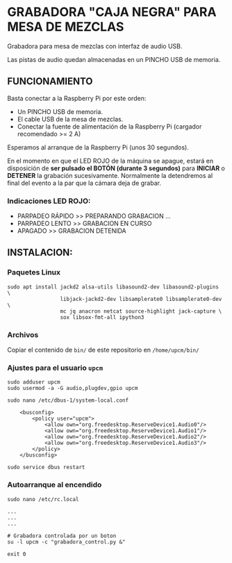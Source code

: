 # GRABADORA "CAJA NEGRA" PARA MESA DE MEZCLAS

Grabadora para mesa de mezclas con interfaz de audio USB.

Las pistas de audio quedan almacenadas en un PINCHO USB de memoria.

## FUNCIONAMIENTO

Basta conectar a la Raspberry Pi por este orden:

- Un PINCHO USB de memoria.
- El cable USB de la mesa de mezclas.
- Conectar la fuente de alimentación de la Raspberry Pi (cargador recomendado >= 2 A)

Esperamos al arranque de la Raspberry Pi (unos 30 segundos).

En el momento en que el LED ROJO de la máquina se apague, estará en disposición de **ser pulsado el BOTÓN (durante 3 segundos)** para **INICIAR** o **DETENER** la grabación sucesivamente. Normalmente la detendremos al final del evento a la par que la cámara deja de grabar.

### Indicaciones LED ROJO:

- PARPADEO RÁPIDO >> PREPARANDO GRABACION ...
- PARPADEO LENTO >> GRABACION EN CURSO
- APAGADO >> GRABACION DETENIDA


## INSTALACION:

### Paquetes Linux

```
sudo apt install jackd2 alsa-utils libasound2-dev libasound2-plugins  \
                 libjack-jackd2-dev libsamplerate0 libsamplerate0-dev  \
                 mc jq anacron netcat source-highlight jack-capture \
                 sox libsox-fmt-all ipython3

```

### Archivos

Copiar el contenido de `bin/` de este repositorio en `/home/upcm/bin/`


### Ajustes para el usuario `upcm`

```
sudo adduser upcm
sudo usermod -a -G audio,plugdev,gpio upcm
```

```
sudo nano /etc/dbus-1/system-local.conf
```

```
    <busconfig>
        <policy user="upcm">
            <allow own="org.freedesktop.ReserveDevice1.Audio0"/>
            <allow own="org.freedesktop.ReserveDevice1.Audio1"/>
            <allow own="org.freedesktop.ReserveDevice1.Audio2"/>
            <allow own="org.freedesktop.ReserveDevice1.Audio3"/>
        </policy>
    </busconfig>
```
    
```
sudo service dbus restart
```

### Autoarranque al encendido

```
sudo nano /etc/rc.local
```
```
...
...
...

# Grabadora controlada por un boton
su -l upcm -c "grabadora_control.py &"

exit 0
```
